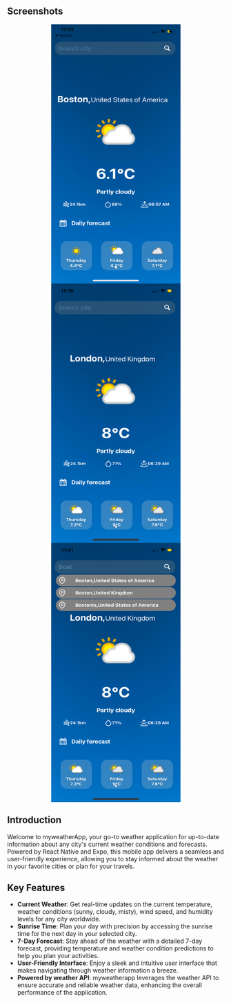 ## Screenshots

<div style="display: flex; flex-wrap: wrap; justify-content: space-around;">
  <img src="https://github.com/pratyushkr9420/myweatherapp/blob/main/screenshots/IMG_0982.PNG" width="300" height="600" alt="Screenshot 1">
  <img src="https://github.com/pratyushkr9420/myweatherapp/blob/main/screenshots/IMG_0983.PNG" width="300" height="600" alt="Screenshot 2">
  <img src="https://github.com/pratyushkr9420/myweatherapp/blob/main/screenshots/IMG_0984.PNG" width="300" height="600" alt="Screenshot 3">
</div>

## Introduction

Welcome to myweatherApp, your go-to weather application for up-to-date information about any city's current weather conditions and forecasts. Powered by React Native and Expo, this mobile app delivers a seamless and user-friendly experience, allowing you to stay informed about the weather in your favorite cities or plan for your travels.

## Key Features

- **Current Weather**: Get real-time updates on the current temperature, weather conditions (sunny, cloudy, misty), wind speed, and humidity levels for any city worldwide.
- **Sunrise Time**: Plan your day with precision by accessing the sunrise time for the next day in your selected city.
- **7-Day Forecast**: Stay ahead of the weather with a detailed 7-day forecast, providing temperature and weather condition predictions to help you plan your activities.
- **User-Friendly Interface**: Enjoy a sleek and intuitive user interface that makes navigating through weather information a breeze.
- **Powered by weather API**: myweatherapp leverages the weather API to ensure accurate and reliable weather data, enhancing the overall performance of the application.
